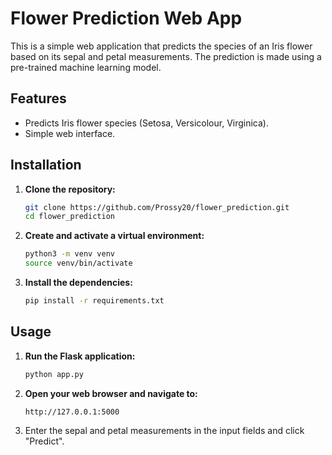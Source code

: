 # Flower Prediction Web App

This is a simple web application that predicts the species of an Iris flower based on its sepal and petal measurements. The prediction is made using a pre-trained machine learning model.

## Features

- Predicts Iris flower species (Setosa, Versicolour, Virginica).
- Simple web interface.

## Installation

1. **Clone the repository:**
   ```bash
   git clone https://github.com/Prossy20/flower_prediction.git
   cd flower_prediction
   ```

2. **Create and activate a virtual environment:**
   ```bash
   python3 -m venv venv
   source venv/bin/activate
   ```

3. **Install the dependencies:**
   ```bash
   pip install -r requirements.txt
   ```

## Usage

1. **Run the Flask application:**
   ```bash
   python app.py
   ```

2. **Open your web browser and navigate to:**
   ```
   http://127.0.0.1:5000
   ```

3. Enter the sepal and petal measurements in the input fields and click "Predict".
